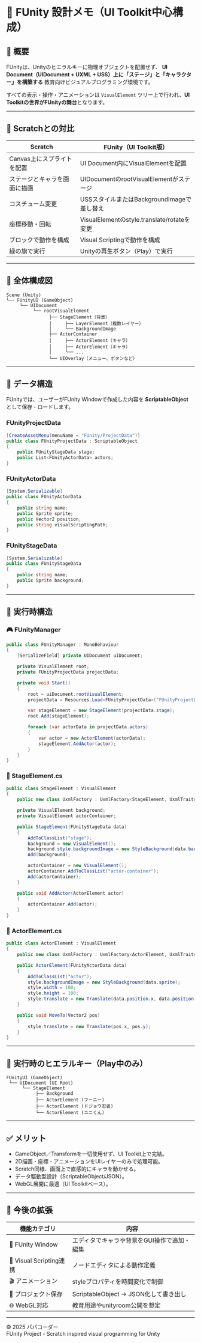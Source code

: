 # 🎨 FUnity 設計メモ（UI Toolkit中心構成）

## 🧭 概要
FUnityは、Unityのヒエラルキーに物理オブジェクトを配置せず、
**UI Document（UIDocument + UXML + USS）上に「ステージ」と「キャラクター」を構築する**
教育向けビジュアルプログラミング環境です。

すべての表示・操作・アニメーションは
`VisualElement` ツリー上で行われ、**UI Toolkitの世界がFUnityの舞台**となります。

---

## 🧩 Scratchとの対比

| Scratch | FUnity（UI Toolkit版） |
|----------|-------------------------|
| Canvas上にスプライトを配置 | UI Document内にVisualElementを配置 |
| ステージとキャラを画面に描画 | UIDocumentのrootVisualElementがステージ |
| コスチューム変更 | USSスタイルまたはBackgroundImageで差し替え |
| 座標移動・回転 | VisualElementのstyle.translate/rotateを変更 |
| ブロックで動作を構成 | Visual Scriptingで動作を構成 |
| 緑の旗で実行 | Unityの再生ボタン（Play）で実行 |

---

## 🧠 全体構成図

```
Scene (Unity)
└── FUnityUI (GameObject)
     └── UIDocument
          └── rootVisualElement
                ├── StageElement（背景）
                │     ├── LayerElement（複数レイヤー）
                │     └── BackgroundImage
                ├── ActorContainer
                │     ├── ActorElement（キャラ）
                │     ├── ActorElement（キャラ）
                │     └── ...
                └── UIOverlay（メニュー、ボタンなど）
```

---

## 🧩 データ構造

FUnityでは、ユーザーがFUnity Windowで作成した内容を
**ScriptableObject** として保存・ロードします。

### FUnityProjectData
```csharp
[CreateAssetMenu(menuName = "FUnity/ProjectData")]
public class FUnityProjectData : ScriptableObject
{
    public FUnityStageData stage;
    public List<FUnityActorData> actors;
}
```

### FUnityActorData
```csharp
[System.Serializable]
public class FUnityActorData
{
    public string name;
    public Sprite sprite;
    public Vector2 position;
    public string visualScriptingPath;
}
```

### FUnityStageData
```csharp
[System.Serializable]
public class FUnityStageData
{
    public string name;
    public Sprite background;
}
```

---

## 🧱 実行時構造

### 🎮 FUnityManager
```csharp
public class FUnityManager : MonoBehaviour
{
    [SerializeField] private UIDocument uiDocument;

    private VisualElement root;
    private FUnityProjectData projectData;

    private void Start()
    {
        root = uiDocument.rootVisualElement;
        projectData = Resources.Load<FUnityProjectData>("FUnityProjectData");

        var stageElement = new StageElement(projectData.stage);
        root.Add(stageElement);

        foreach (var actorData in projectData.actors)
        {
            var actor = new ActorElement(actorData);
            stageElement.AddActor(actor);
        }
    }
}
```

### 🌄 StageElement.cs
```csharp
public class StageElement : VisualElement
{
    public new class UxmlFactory : UxmlFactory<StageElement, UxmlTraits> { }

    private VisualElement background;
    private VisualElement actorContainer;

    public StageElement(FUnityStageData data)
    {
        AddToClassList("stage");
        background = new VisualElement();
        background.style.backgroundImage = new StyleBackground(data.background);
        Add(background);

        actorContainer = new VisualElement();
        actorContainer.AddToClassList("actor-container");
        Add(actorContainer);
    }

    public void AddActor(ActorElement actor)
    {
        actorContainer.Add(actor);
    }
}
```

### 🧍 ActorElement.cs
```csharp
public class ActorElement : VisualElement
{
    public new class UxmlFactory : UxmlFactory<ActorElement, UxmlTraits> { }

    public ActorElement(FUnityActorData data)
    {
        AddToClassList("actor");
        style.backgroundImage = new StyleBackground(data.sprite);
        style.width = 100;
        style.height = 100;
        style.translate = new Translate(data.position.x, data.position.y);
    }

    public void MoveTo(Vector2 pos)
    {
        style.translate = new Translate(pos.x, pos.y);
    }
}
```

---

## 🧩 実行時のヒエラルキー（Play中のみ）

```
FUnityUI (GameObject)
 └── UIDocument (UI Root)
      └── StageElement
           ├── Background
           ├── ActorElement (フーニー)
           ├── ActorElement (ドジョウ忍者)
           └── ActorElement (ユニくん)
```

---

## ✅ メリット
- GameObject／Transformを一切使用せず、UI Toolkit上で完結。
- 2D描画・座標・アニメーションをUIレイヤーのみで処理可能。
- Scratch同様、画面上で直感的にキャラを動かせる。
- データ駆動型設計（ScriptableObject/JSON）。
- WebGL展開に最適（UI Toolkitベース）。

---

## 🚀 今後の拡張
| 機能カテゴリ | 内容 |
|---------------|------|
| 🎨 FUnity Window | エディタでキャラや背景をGUI操作で追加・編集 |
| 🧠 Visual Scripting連携 | ノードエディタによる動作定義 |
| 🎬 アニメーション | styleプロパティを時間変化で制御 |
| 💾 プロジェクト保存 | ScriptableObject → JSON化して書き出し |
| 🌐 WebGL対応 | 教育用途やunityroom公開を想定 |

---

© 2025 パパコーダー  
FUnity Project - Scratch inspired visual programming for Unity
